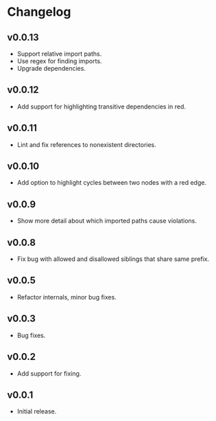 # Changelog

## v0.0.13

- Support relative import paths.
- Use regex for finding imports.
- Upgrade dependencies.

## v0.0.12

- Add support for highlighting transitive dependencies in red.

## v0.0.11

- Lint and fix references to nonexistent directories.

## v0.0.10

- Add option to highlight cycles between two nodes with a red edge.

## v0.0.9

- Show more detail about which imported paths cause violations.

## v0.0.8

- Fix bug with allowed and disallowed siblings that share same prefix.

## v0.0.5

- Refactor internals, minor bug fixes.

## v0.0.3

- Bug fixes.

## v0.0.2

- Add support for fixing.

## v0.0.1

- Initial release.
